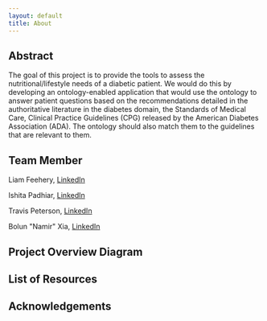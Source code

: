 ```yaml
---
layout: default
title: About
---
```


## Abstract
The goal of this project is to provide the tools to assess the nutritional/lifestyle needs of a diabetic patient. We would do this by developing an ontology-enabled application that would use the ontology to answer patient questions based on the recommendations detailed in the authoritative literature in the diabetes domain, the Standards of Medical Care, Clinical Practice Guidelines (CPG) released by the American Diabetes Association (ADA). The ontology should also match them to the guidelines that are relevant to them.
## Team Member
Liam Feehery, [LinkedIn](https://www.linkedin.com/in/liam-feehery-6b6a0b199/)


Ishita Padhiar, [LinkedIn](https://www.linkedin.com/in/ishita-padhiar-470183151/)


Travis Peterson, [LinkedIn](https://www.linkedin.com/in/travis-j-peterson/)


Bolun "Namir" Xia, [LinkedIn](https://www.linkedin.com/in/bolun-namir-xia-a1974399/)


## Project Overview Diagram

## List of Resources

## Acknowledgements
